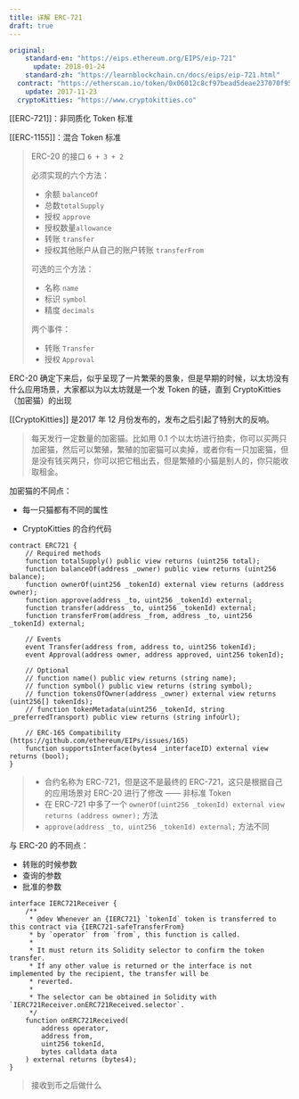 ```yaml
---
title: 详解 ERC-721
draft: true
---
```


```yaml
original: 
	standard-en: "https://eips.ethereum.org/EIPS/eip-721"
	  update: 2018-01-24
	standard-zh: "https://learnblockchain.cn/docs/eips/eip-721.html"
  contract: "https://etherscan.io/token/0x06012c8cf97bead5deae237070f9587f8e7a266d"
  	update: 2017-11-23
  cryptoKitties: "https://www.cryptokitties.co"
```

[[ERC-721]]：非同质化 Token 标准

[[ERC-1155]]：混合 Token 标准


> ERC-20 的接口 `6 + 3 + 2`
>
> 必须实现的六个方法：
>
> - 余额 `balanceOf`
> - 总数`totalSupply`
> - 授权 `approve`
> - 授权数量`allowance`
> - 转账 `transfer`
> - 授权其他账户从自己的账户转账 `transferFrom`
>
> 可选的三个方法：
>
> - 名称 `name`
> - 标识 `symbol`
> - 精度 `decimals`
>
> 两个事件：
>
> - 转账 `Transfer`
> - 授权 `Approval`

ERC-20 确定下来后，似乎呈现了一片繁荣的景象，但是早期的时候，以太坊没有什么应用场景，大家都以为以太坊就是一个发 Token 的链，直到 CryptoKitties（加密猫）的出现

 [[CryptoKitties]] 是2017 年 12 月份发布的，发布之后引起了特别大的反响。

> 每天发行一定数量的加密猫。比如用 0.1 个以太坊进行拍卖，你可以买两只加密猫，然后可以繁殖，繁殖的加密猫可以卖掉，或者你有一只加密猫，但是没有钱买两只，你可以把它租出去，但是繁殖的小猫是别人的，你只能收取租金。

加密猫的不同点：

- 每一只猫都有不同的属性

- CryptoKitties 的合约代码

```solidity {1,5,6}
contract ERC721 {
    // Required methods
    function totalSupply() public view returns (uint256 total);
    function balanceOf(address _owner) public view returns (uint256 balance);
    function ownerOf(uint256 _tokenId) external view returns (address owner);
    function approve(address _to, uint256 _tokenId) external;
    function transfer(address _to, uint256 _tokenId) external;
    function transferFrom(address _from, address _to, uint256 _tokenId) external;

    // Events
    event Transfer(address from, address to, uint256 tokenId);
    event Approval(address owner, address approved, uint256 tokenId);

    // Optional
    // function name() public view returns (string name);
    // function symbol() public view returns (string symbol);
    // function tokensOfOwner(address _owner) external view returns (uint256[] tokenIds);
    // function tokenMetadata(uint256 _tokenId, string _preferredTransport) public view returns (string infoUrl);

    // ERC-165 Compatibility (https://github.com/ethereum/EIPs/issues/165)
    function supportsInterface(bytes4 _interfaceID) external view returns (bool);
}
```

> - 合约名称为 ERC-721，但是这不是最终的 ERC-721，这只是根据自己的应用场景对 ERC-20 进行了修改 —— 非标准 Token
> - 在 ERC-721 中多了一个 `ownerOf(uint256 _tokenId) external view returns (address owner);` 方法
> - `approve(address _to, uint256 _tokenId) external;` 方法不同



与 ERC-20 的不同点：

- 转账的时候参数
- 查询的参数
- 批准的参数



```solidity title="ERC-721" {15}
interface IERC721Receiver {
    /**
     * @dev Whenever an {IERC721} `tokenId` token is transferred to this contract via {IERC721-safeTransferFrom}
     * by `operator` from `from`, this function is called.
     *
     * It must return its Solidity selector to confirm the token transfer.
     * If any other value is returned or the interface is not implemented by the recipient, the transfer will be
     * reverted.
     *
     * The selector can be obtained in Solidity with `IERC721Receiver.onERC721Received.selector`.
     */
    function onERC721Received(
        address operator,
        address from,
        uint256 tokenId,
        bytes calldata data
    ) external returns (bytes4);
}
```
> 接收到币之后做什么